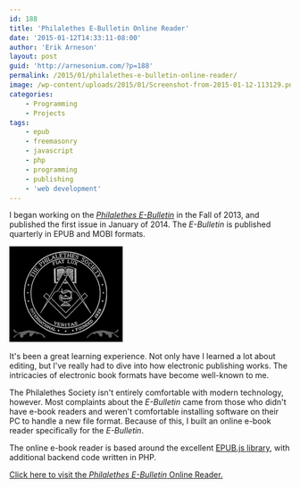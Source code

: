 ```yaml
---
id: 188
title: 'Philalethes E-Bulletin Online Reader'
date: '2015-01-12T14:33:11-08:00'
author: 'Erik Arneson'
layout: post
guid: 'http://arnesonium.com/?p=188'
permalink: /2015/01/philalethes-e-bulletin-online-reader/
image: /wp-content/uploads/2015/01/Screenshot-from-2015-01-12-113129.png
categories:
    - Programming
    - Projects
tags:
    - epub
    - freemasonry
    - javascript
    - php
    - programming
    - publishing
    - 'web development'
---
```


I began working on the <a href="http://freemasonry.org/ebulletin/" title="Philalethes E-Bulletin" target="_blank"><em>Philalethes E-Bulletin</em></a> in the Fall of 2013, and published the first issue in January of 2014. The <em>E-Bulletin</em> is published quarterly in EPUB and MOBI formats.
<!--more-->

<img src="/wp-content/uploads/2014/12/Screenshot-from-2014-12-18-214441.png#left" alt="Philalethes Society Seal" width="203" height="171" class="alignright size-full wp-image-189" />

It's been a great learning experience. Not only have I learned a lot about editing, but I've really had to dive into how electronic publishing works. The intricacies of electronic book formats have become well-known to me.

The Philalethes Society isn't entirely comfortable with modern technology, however. Most complaints about the <em>E-Bulletin</em> came from those who didn't have e-book readers and weren't comfortable installing software on their PC to handle a new file format. Because of this, I built an online e-book reader specifically for the <em>E-Bulletin</em>.

The online e-book reader is based around the excellent <a href="https://github.com/futurepress/epub.js/" target="_blank">EPUB.js library</a>, with additional backend code written in PHP.

<a href="http://freemasonry.org/ebulletin/reader/" title="Philalethes E-Bulletin Online Reader" target="_blank">Click here to visit the <em>Philalethes E-Bulletin</em> Online Reader.</a>

